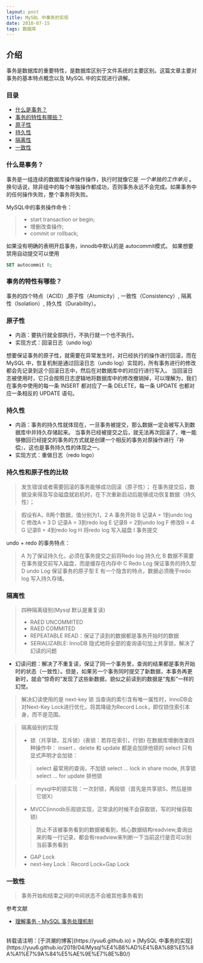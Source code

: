 ```yaml
---
layout: post
title: MySQL 中事务的实现
date: 2018-07-15
tags: 数据库
---
```


## 介绍

事务是数据库的重要特性，是数据库区别于文件系统的主要区别。这篇文章主要对事务的基本特点概念以及 MySQL 中的实现进行讲解。 

### 目录

* [什么是事务？](#What-is-transaction)
* [事务的特性有哪些？](#props)
* [原子性](#Atomicity)
* [持久性](#Durability)
* [隔离性](#Isolation)
* [一致性](#Consistency)

### <a name="What-is-transaction"></a>什么是事务？

事务是一组连续的数据库操作操作操作，执行时就像它是 *一个单独的工作单元* 。换句话说，除非组中的每个单独操作都成功，否则事务永远不会完成。如果事务中的任何操作失败，整个事务将失败。

MySQL中的事务操作命令：

>+ start transaction or begin;
>+ 增删改查操作;
>+ commit or rollback;

如果没有明确的表明开启事务，innodb中默认的是 autocommit模式。
如果想要禁用自动提交可以使用
``` sql
SET autocommit 0;
```

### <a name="props"></a>事务的特性有哪些？

事务的四个特点（ACID）,原子性（Atomicity）, 一致性（Consistency）, 隔离性（Isolation）, 持久性（Durability）。

### <a name="Atomicity"></a>原子性

* 内涵：要执行就全部执行，不执行就一个也不执行。
* 实现方式：回滚日志（undo log）

想要保证事务的原子性，就需要在异常发生时，对已经执行的操作进行回滚，而在 MySQL 中，恢复机制是通过回滚日志（undo log）实现的，所有事务进行的修改都会先记录到这个回滚日志中，然后在对数据库中的对应行进行写入。
当回滚日志被使用时，它只会按照日志逻辑地将数据库中的修改撤销掉，可以理解为，我们在事务中使用的每一条 INSERT 都对应了一条 DELETE，每一条 UPDATE 也都对应一条相反的 UPDATE 语句。

### <a name="Durability"></a>持久性
* 内涵：事务的持久性就体现在，一旦事务被提交，那么数据一定会被写入到数据库中并持久存储起来。
当事务已经被提交之后，就无法再次回滚了，唯一能够撤回已经提交的事务的方式就是创建一个相反的事务对原操作进行『补偿』，这也是事务持久性的体现之一。
* 实现方式：重做日志（redo logo）

### 持久性和原子性的比较
>发生错误或者需要回滚的事务能够成功回滚（原子性）；
 在事务提交后，数据没来得及写会磁盘就宕机时，在下次重新启动后能够成功恢复数据（持久性）；

> 假设有A，B两个数据，值分别为1，2
> A 事务开始
> B 记录A = 1到undo log
> C 修改A = 3
> D 记录A = 3到redo log
> E 记录B = 2到undo log
> F 修改B = 4
> G 记录B = 4到redo log
> H 将redo log 写入磁盘
> I 事务提交  


undo + redo 的事务特点：
> A 为了保证持久化，必须在事务提交之前将Redo log 持久化
> B 数据不需要在事务提交前写入磁盘，而是缓存在内存中
> C Redo Log 保证事务的持久型
> D undo Log 保证事务的原子型
> E 有一个隐含的特点，数据必须晚于redo log 写入持久存储。

### <a name="Isolation"></a>隔离性

> 四种隔离级别(Mysql 默认是重复读)
> + RAED UNCOMMITED
> + RAED COMMITED
> + REPEATABLE READ：保证了读到的数据都是事务开始时的数据
> + SERIALIZABLE: InnoDB 隐式地将全部的查询语句加上共享锁，解决了幻读的问题


+ 幻读问题：解决了不重复读，保证了同一个事务里，查询的结果都是事务开始时的状态（一致性）。但是，如果另一个事务同时提交了新数据，本事务再更新时，就会“惊奇的”发现了这些新数据，貌似之前读到的数据是“鬼影”一样的幻觉。

> 解决幻读使用的是 next-key 锁
>当查询的索引含有唯一属性时，InnoDB会对Next-Key Lock进行优化，将其降级为Record Lock，即仅锁住索引本身，而不是范围。

> 隔离级别的实现
>+ 锁（共享锁，互斥锁）(表锁：若存在索引，行锁)
> 在数据库增删改查四种操作中：
> insert 、delete 和 update 都是会加排他锁的
> select 只有显式声明才会加锁：
>> select 最常用的查询，不加锁
>> select ... lock in share mode, 共享锁
>> select ... for update 排他锁

>> mysql中的锁实现：一次封锁，两段锁（首先是共享锁S，然后是排它锁X） 
>+ MVCC(innodb乐观锁实现，正常读的时候不会获取锁，写的时候获取锁)
>> 防止不该被事务看到的数据被看到，核心数据结构readview,查询出来的每一行记录，都会有readview来判断一下当前这行是否可以别当前事务看到 
>+ GAP Lock
>+ next-key Lock：Record Lock+Gap Lock

### <a name="Consistency"></a>一致性
> 事务开始和结束之间的中间状态不会被其他事务看到


参考文献

+ [理解事务 - MySQL 事务处理机制](https://www.jianshu.com/p/bcc614524024)


<br>
转载请注明：[于洪潮的博客](https://yuu6.github.io) » [MySQL 中事务的实现](https://yuu6.github.io/2019/04/Mysql%E4%B8%AD%E4%BA%8B%E5%8A%A1%E7%9A%84%E5%AE%9E%E7%8E%B0/)  

